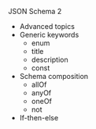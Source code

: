 JSON Schema 2

- Advanced topics
- Generic keywords
    - enum
    - title 
    - description
    - const
- Schema composition
    - allOf
    - anyOf
    - oneOf
    - not
- If-then-else



